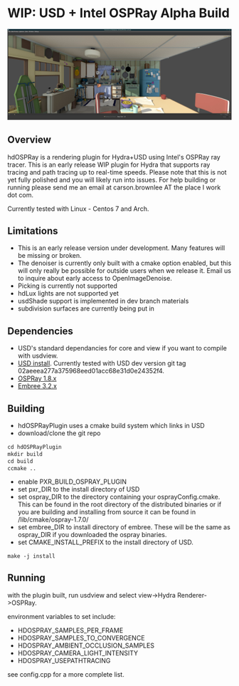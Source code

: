 # WIP: USD + Intel OSPRay Alpha Build

 ![OSPRay](/ospray_screenshot.jpg?raw=true "OSPRay")

## Overview
hdOSPRay is a rendering plugin for Hydra+USD using Intel's OSPRay ray tracer.  This is an early release WIP plugin for Hydra that supports ray tracing and path tracing up to real-time speeds.  Please note that this is not yet fully polished and you will likely run into issues.  For help building or running please send me an email at carson.brownlee AT the place I work dot com.  

Currently tested with Linux - Centos 7 and Arch.  

## Limitations
* This is an early release version under development.  Many features will be missing or broken.
* The denoiser is currently only built with a cmake option enabled, but this will only really be possible for outside users when we release it.  Email us to inquire about early access to OpenImageDenoise.
* Picking is currently not supported
* hdLux lights are not supported yet
* usdShade support is implemented in dev branch materials
* subdivision surfaces are currently being put in

## Dependencies
* USD's standard dependancies for core and view if you want to compile with usdview.  
* [USD install](https://github.com/PixarAnimationStudios/USD).  Currently tested with USD dev version git tag 02aeeea277a375968eed01acc68e31d0e24352f4.
* [OSPRay 1.8.x](http://www.ospray.org/)
* [Embree 3.2.x](https://embree.github.io/)

## Building
* hdOSPRayPlugin uses a cmake build system which links in USD
* download/clone the git repo
```
cd hdOSPRayPlugin
mkdir build
cd build
ccmake ..
```
* enable PXR_BUILD_OSPRAY_PLUGIN
* set pxr_DIR to the install directory of USD
* set ospray_DIR to the directory containing your osprayConfig.cmake.  This can be found in the root directory of the distributed binaries or if you are building and installing from source it can be found in <install>/lib/cmake/ospray-1.7.0/
* set embree_DIR to install directory of embree.  These will be the same as ospray_DIR if you downloaded the ospray binaries.
* set CMAKE_INSTALL_PREFIX to the install directory of USD.
```
make -j install
```
    
## Running
with the plugin built, run usdview and select view->Hydra Renderer->OSPRay.

environment variables to set include:
* HDOSPRAY_SAMPLES_PER_FRAME
* HDOSPRAY_SAMPLES_TO_CONVERGENCE
* HDOSPRAY_AMBIENT_OCCLUSION_SAMPLES
* HDOSPRAY_CAMERA_LIGHT_INTENSITY
* HDOSPRAY_USEPATHTRACING

see config.cpp for a more complete list.
